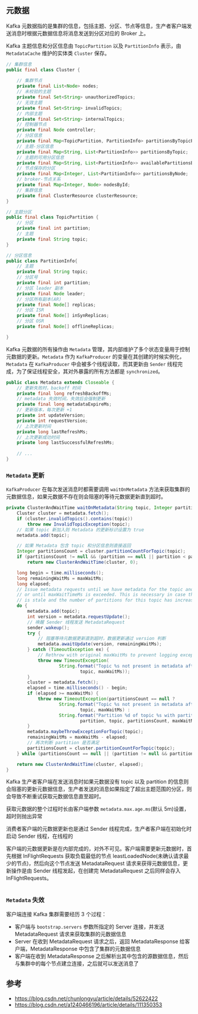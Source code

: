 ## 元数据

Kafka 元数据指的是集群的信息，包括主题、分区、节点等信息，生产者客户端发送消息时根据元数据信息将消息发送到分区对应的 Broker 上。

Kafka 主题信息和分区信息由 `TopicPartition` 以及 `PartitionInfo` 表示，由 `MetadataCache` 维护的实体类 `Cluster` 保存。
```java
// 集群信息
public final class Cluster {
    
    // 集群节点
    private final List<Node> nodes;
    // 未校验的主题
    private final Set<String> unauthorizedTopics;
    // 无效主题
    private final Set<String> invalidTopics;
    // 内部主题
    private final Set<String> internalTopics;
    // 控制器节点
    private final Node controller;
    // 分区信息
    private final Map<TopicPartition, PartitionInfo> partitionsByTopicPartition;
    // 主题-分区信息
    private final Map<String, List<PartitionInfo>> partitionsByTopic;
    // 主题的可用分区信息
    private final Map<String, List<PartitionInfo>> availablePartitionsByTopic;
    // 节点保存的分区
    private final Map<Integer, List<PartitionInfo>> partitionsByNode;
    // broker-节点关系
    private final Map<Integer, Node> nodesById;
    // 集群信息
    private final ClusterResource clusterResource;
}

// 主题分区
public final class TopicPartition {
    // 分区
    private final int partition;
    // 主题
    private final String topic;
}

// 分区信息
public class PartitionInfo{
    // 主题
    private final String topic;
    // 分区号
    private final int partition;
    // 分区 leader 副本
    private final Node leader; 
    // 分区所有副本(AR)
    private final Node[] replicas;
    // 分区 ISR
    private final Node[] inSynReplicas;
    // 分区 OSR
    private final Node[] offlineReplicas;

}
```
Kafka 元数据的所有操作由 `Metadata` 管理，其内部维护了多个状态变量用于控制元数据的更新。`Metadata` 作为 `KafkaProducer` 的变量在其创建的时候实例化，`Metadata` 在 `KafkaProducer` 中会被多个线程读取，而其更新由 `Sender` 线程完成，为了保证线程安全，其对外暴露的所有方法都是 `synchronized`。
```java
public class Metadata extends Closeable {
    // 更新失败时，backoff 时间
    private final long refreshBackoffMs;
    // metadata 失效时间，失效后会强制更新
    private final long metadataExpireMs;
    // 更新版本，每次更新 +1
    private int updateVersion;
    private int requestVersion;
    // 上次更新时间
    private long lastRefreshMs;
    // 上次更新成功时间
    private long lastSuccessfulRefreshMs;
    
    // ...
}
```

### `Metadata` 更新

`KafkaProducer` 在每次发送消息时都需要调用 `waitOnMetadata` 方法来获取集群的元数据信息，如果元数据不存在则会阻塞的等待元数据更新直到超时。
```java
private ClusterAndWaitTime waitOnMetadata(String topic, Integer partition, long maxWaitMs) throws InterruptedException {
    Cluster cluster = metadata.fetch();
    if (cluster.invalidTopics().contains(topic))
        throw new InvalidTopicException(topic);
    // 如果 topic 新加入则 Metadata 的更新标识设置为 true
    metadata.add(topic);

    // 如果 Metadata 包含 topic 和分区信息则直接返回
    Integer partitionsCount = cluster.partitionCountForTopic(topic);
    if (partitionsCount != null && (partition == null || partition < partitionsCount))
        return new ClusterAndWaitTime(cluster, 0);

    long begin = time.milliseconds();
    long remainingWaitMs = maxWaitMs;
    long elapsed;
    // Issue metadata requests until we have metadata for the topic and the requested partition,
    // or until maxWaitTimeMs is exceeded. This is necessary in case the metadata
    // is stale and the number of partitions for this topic has increased in the meantime.
    do {
        metadata.add(topic);
        int version = metadata.requestUpdate();
        // 唤醒 Sender 线程发送 MetadataRequest
        sender.wakeup();
        try {
            // 阻塞等待元数据更新直到超时，数据更新通过 version 判断
            metadata.awaitUpdate(version, remainingWaitMs);
        } catch (TimeoutException ex) {
            // Rethrow with original maxWaitMs to prevent logging exception with remainingWaitMs
            throw new TimeoutException(
                    String.format("Topic %s not present in metadata after %d ms.",
                            topic, maxWaitMs));
        }
        cluster = metadata.fetch();
        elapsed = time.milliseconds() - begin;
        if (elapsed >= maxWaitMs) {
            throw new TimeoutException(partitionsCount == null ?
                    String.format("Topic %s not present in metadata after %d ms.",
                            topic, maxWaitMs) :
                    String.format("Partition %d of topic %s with partition count %d is not present in metadata after %d ms.",
                            partition, topic, partitionsCount, maxWaitMs));
        }
        metadata.maybeThrowExceptionForTopic(topic);
        remainingWaitMs = maxWaitMs - elapsed;
        // 再次判断 partition 是否满足
        partitionsCount = cluster.partitionCountForTopic(topic);
    } while (partitionsCount == null || (partition != null && partition >= partitionsCount));

    return new ClusterAndWaitTime(cluster, elapsed);
}
```
Kafka 生产者客户端在发送消息时如果元数据没有 topic 以及 partition 的信息则会阻塞的更新元数据信息，生产者发送的消息如果指定了超出主题范围的分区，则会导致不断重试获取元数据信息直至超时。

获取元数据的整个过程时长由客户端参数 `metadata.max.age.ms`(默认 5m)设置，超时则抛出异常

消费者客户端的元数据更新也是通过 Sender 线程完成，生产者客户端在初始化时启动 Sender 线程，在线程的

客户端的元数据更新是在内部完成的，对外不可见。客户端需要更新元数据时，首先根据 InFlightRequests 获取负载最低的节点 leastLoadedNode(未确认请求最少的节点)，然后向这个节点发送 MetadataRequest 请求来获得元数据信息，更新操作是由 Sender 线程发起，在创建完 MetadataRequest 之后同样会存入 InFlightRequests。

```java

```

### `Metadata` 失效



客户端连接 Kafka 集群需要经历 3 个过程：

- 客户端与 ```bootstrap.servers``` 参数所指定的 Server 连接，并发送 MetadataRequest 请求来获取集群的元数据信息
- Server 在收到 MetadataRequest 请求之后，返回 MetadataResponse 给客户端，MetadataResponse 中包含了集群的元数据信息
- 客户端在收到 MetadataResponse 之后解析出其中包含的源数据信息，然后与集群中的每个节点建立连接，之后就可以发送消息了




## 参考
- https://blog.csdn.net/chunlongyu/article/details/52622422
- https://blog.csdn.net/a1240466196/article/details/111350353